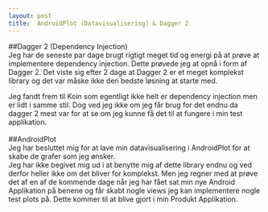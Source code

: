 ```yaml
---
layout: post
title:  AndroidPlot (Datavisualisering) & Dagger 2
---
```


##Dagger 2 (Dependency Injection) <br>
Jeg har de seneste par dage brugt rigtigt meget tid og energi på at prøve at implementere dependency injection. Dette prøvede jeg
at opnå i form af Dagger 2. Det viste sig efter 2 dage at Dagger 2 er et meget komplekst library og det var måske ikke den bedste løsning
at starte med.
<!--more-->
Jeg fandt frem til Koin som egentligt ikke helt er dependency injection men er lidt i samme stil. Dog ved jeg ikke om jeg
får brug for det endnu da dagger 2 mest var for at se om jeg kunne få det til at fungere i min test applikation. <br>
<br>
##AndroidPlot <br>
Jeg har besluttet mig for at lave min datavisualisering i AndroidPlot for at skabe de grafer som jeg ønsker. <br>
Jeg har ikke begivet mig ud i at benytte mig af dette library endnu og ved derfor heller ikke om det bliver for komplekst.
Men jeg regner med at prøve det af en af de kommende dage når jeg har fået sat min nye Android Applikation på benene og får skabt nogle
views jeg kan implementere nogle test plots på. Dette kommer til at blive gjort i min Produkt Applikation. <br>
<br>
